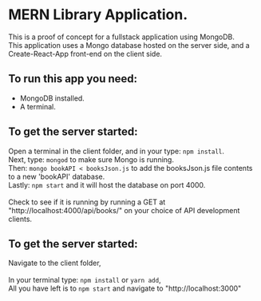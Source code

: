 # MERN Library Application.

This is a proof of concept for a fullstack application using MongoDB.<br />
This application uses a Mongo database hosted on the server side, and a Create-React-App front-end on the client side.

## To run this app you need:
- MongoDB installed.
- A terminal.

## To get the server started:

Open a terminal in the client folder, and in your type: `npm install`. <br />
Next, type: `mongod` to make sure Mongo is running.<br />
Then: `mongo bookAPI < booksJson.js` to add the booksJson.js file contents to a new 'bookAPI' database.<br />
Lastly: `npm start` and it will host the database on port 4000.<br />
<br />
Check to see if it is running by running a GET at "http://localhost:4000/api/books/" on your choice of API development clients.<br />

## To get the server started:

Navigate to the client folder,<br />
<br />
In your terminal type: `npm install` or `yarn add`,<br />
All you have left is to `npm start` and navigate to "http://localhost:3000"